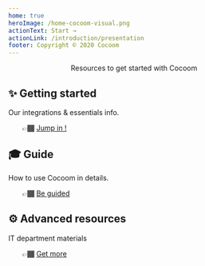 ```yaml
---
home: true
heroImage: /home-cocoom-visual.png
actionText: Start →
actionLink: /introduction/presentation
footer: Copyright © 2020 Cocoom
---
```


<p style="text-align: center;">Resources to get started with Cocoom</p>

<div class="features">
  <div class="feature">
    <h2>✨ Getting started</h2>
    <p>Our integrations & essentials info.</p>
    <p style="margin-left: 2em;">👉🏾 <a href="/getting-started/"> Jump in !</a></p>
  </div>
  <div class="feature">
    <h2>🎓 Guide</h2>
    <p>How to use Cocoom in details.</p>
    <p style="margin-left: 2em;">👉🏾 <a href="/guide/"> Be guided</a></p>
  </div>
  <div class="feature">
    <h2>⚙️ Advanced resources</h2>
    <p>IT department materials</p>
    <p style="margin-left: 2em;">👉🏾 <a href="/advanced/"> Get more</a></p>
  </div>
</div>
